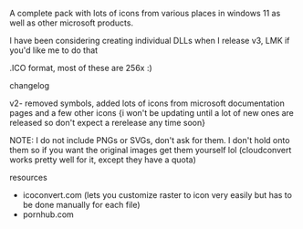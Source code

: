 A complete pack with lots of icons from various places in windows 11 as well as other microsoft products.

I have been considering creating individual DLLs when I release v3, LMK if you'd like me to do that

.ICO format, most of these are 256x :)


changelog

v2- removed symbols, added lots of icons from microsoft documentation pages and a few other icons
{i won't be updating until a lot of new ones are released so don't expect a rerelease any time soon}

NOTE: I do not include PNGs or SVGs, don't ask for them. I don't hold onto them so if you want the original images get them yourself lol
(cloudconvert works pretty well for it, except they have a quota)

resources

- icoconvert.com (lets you customize raster to icon very easily but has to be done manually for each file)
- pornhub.com
